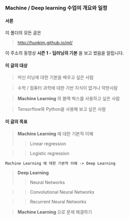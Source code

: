 ### Machine / Deep learning 수업의 개요와 일정

#### 서론
이 폴더의 모든 글은

>http://hunkim.github.io/ml/

이 주소의 동영상 **시즌 1 - 딥러닝의 기본** 을 보고 썼음을 알립니다.

#### 이 글의 대상
> 머신 러닝에 대한 기본을 배우고 싶은 사람

> 수학 / 컴퓨터 과학에 대한 기반 지식이 없거나 약한사람

> **Machine Learning** 의 블랙 박스를 사용하고 싶은 사람

> Tensorflow와 Python을 사용해 보고 싶은 사람

#### 이 글의 목표
> **Machine Learning** 에 대한 기본적 이해
>> Linear regression

>> Logistic regression

```Machine Learning 에 대한 기본적 이해 -> Deep Learning```

> **Deep Learning**
>> Neural Networks

>> Convolutional Neural Networks

>> Recurrent Neural Networks

> **Machine Learning** 으로 문제 해결하기
